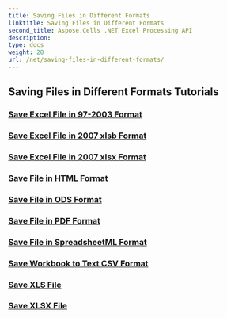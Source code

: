 ```yaml
---
title: Saving Files in Different Formats
linktitle: Saving Files in Different Formats
second_title: Aspose.Cells .NET Excel Processing API
description: 
type: docs
weight: 28
url: /net/saving-files-in-different-formats/
---
```


## Saving Files in Different Formats Tutorials
### [Save Excel File in 97-2003 Format](./save-excel-file-in-97-2003-format/)
### [Save Excel File in 2007 xlsb Format](./save-excel-file-in-2007-xlsb-format/)
### [Save Excel File in 2007 xlsx Format](./save-excel-file-in-2007-xlsx-format/)
### [Save File in HTML Format](./save-file-in-html-format/)
### [Save File in ODS Format](./save-file-in-ods-format/)
### [Save File in PDF Format](./save-file-in-pdf-format/)
### [Save File in SpreadsheetML Format](./save-file-in-spreadsheetml-format/)
### [Save Workbook to Text CSV Format](./save-workbook-to-text-csv-format/)
### [Save XLS File](./save-xls-file/)
### [Save XLSX File](./save-xlsx-file/)